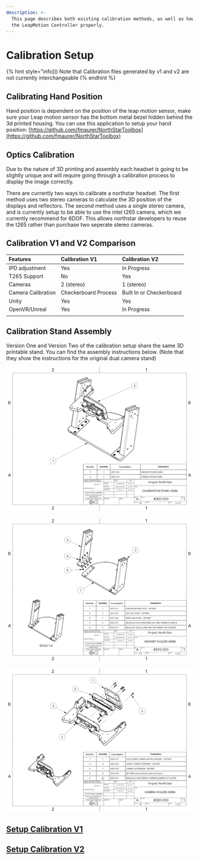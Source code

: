 ```yaml
---
description: >-
  This page describes both existing calibration methods, as well as how to align
  the LeapMotion Controller properly.
---
```


# Calibration Setup

{% hint style="info]()
Note that Calibration files generated by v1 and v2 are not currently interchangeable
{% endhint %}

## Calibrating Hand Position

Hand position is dependent on the position of the leap motion sensor, make sure your Leap motion sensor has the bottom metal bezel hidden behind the 3d printed housing. You can use this application to setup your hand position: [https://github.com/fmaurer/NorthStarToolbox](https://github.com/fmaurer/NorthStarToolbox)

## Optics Calibration

Due to the nature of 3D printing and assembly each headset is going to be slightly unique and will require going through a calibration process to display the image correctly.   
  
There are currently two ways to calibrate a northstar headset. The first method uses two stereo cameras to calculate the 3D position of the displays and reflectors. The second method uses a single stereo camera, and is currently setup to be able to use the intel t265 camera, which we currently recommend for 6DOF. This allows northstar developers to reuse the t265 rather than purchase two seperate stereo cameras. 

## Calibration V1 and V2 Comparison

| **Features** | **Calibration V1** | **Calibration V2** |
| :--- | :--- | :--- |
| IPD adjustment | Yes | In Progress |
| T265 Support | No | Yes |
| Cameras | 2 \(stereo\) | 1 \(stereo\) |
| Camera Calibration | Checkerboard Process | Built In or Checkerboard |
| Unity | Yes | Yes |
| OpenVR/Unreal | Yes | In Progress |
|  |  |  |

## Calibration Stand Assembly

Version One and Version Two of the calibration setup share the same 3D printable stand. You can find the assembly instructions below. \(Note that they show the instructions for the original dual camera stand\)

![](../../assets/image%20(1).png)

![](../../assets/image%20(2).png)

![Camera Holder Assembly for V1](../../assets/image%20(3).png)



## [Setup Calibration V1](calibration-guide.md)

## [Setup Calibration V2](calibration-v2-1.md)


